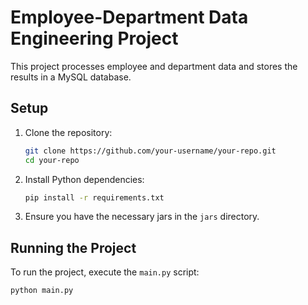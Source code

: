 # Employee-Department Data Engineering Project

This project processes employee and department data and stores the results in a MySQL database.

## Setup

1. Clone the repository:
    ```bash
    git clone https://github.com/your-username/your-repo.git
    cd your-repo
    ```

2. Install Python dependencies:
    ```bash
    pip install -r requirements.txt
    ```

3. Ensure you have the necessary jars in the `jars` directory.

## Running the Project

To run the project, execute the `main.py` script:
```bash
python main.py
```

